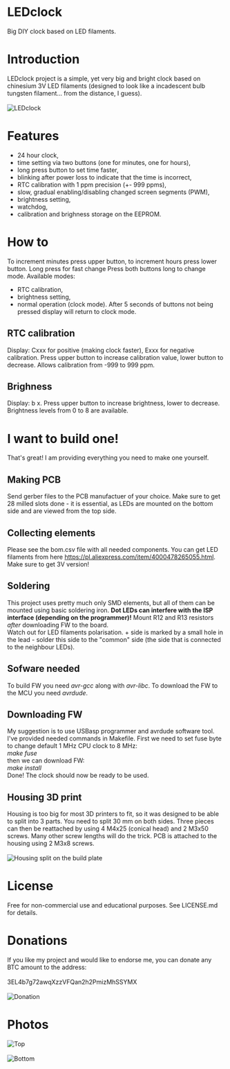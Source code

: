 # LEDclock
Big DIY clock based on LED filaments.
# Introduction
LEDclock project is a simple, yet very big and bright clock based on chinesium 3V LED filaments (designed to look like a incadescent bulb tungsten filament... from the distance, I guess).<br><br>
![LEDclock](img/ledclock.jpeg "LEDclock")
# Features
- 24 hour clock,
- time setting via two buttons (one for minutes, one for hours),
- long press button to set time faster,
- blinking after power loss to indicate that the time is incorrect,
- RTC calibration with 1 ppm precision (+- 999 ppms),
- slow, gradual enabling/disabling changed screen segments (PWM),
- brightness setting,
- watchdog,
- calibration and brighness storage on the EEPROM.
# How to
To increment minutes press upper button, to increment hours press lower button. Long press for fast change
Press both buttons long to change mode. Available modes:
- RTC calibration,
- brightness setting,
- normal operation (clock mode).
After 5 seconds of buttons not being pressed display will return to clock mode.
## RTC calibration
Display: Cxxx for positive (making clock faster), Exxx for negative calibration. Press upper button to increase calibration value, lower button to decrease. Allows calibration from -999 to 999 ppm.
## Brighness
Display: b  x. Press upper button to increase brightness, lower to decrease. Brightness levels from 0 to 8 are available.
# I want to build one!
That's great! I am providing everything you need to make one yourself.
## Making PCB
Send gerber files to the PCB manufactuer of your choice. Make sure to get 28 milled slots done - it is essential, as LEDs are mounted on the bottom side and are viewed from the top side.
## Collecting elements
Please see the bom.csv file with all needed components. You can get LED filaments from here https://pl.aliexpress.com/item/4000478265055.html. Make sure to get 3V version!
## Soldering
This project uses pretty much only SMD elements, but all of them can be mounted using basic soldering iron.
**Dot LEDs can interfere with the ISP interface (depending on the programmer)!** Mount R12 and R13 resistors *after* downloading FW to the board.<br>
Watch out for LED filaments polarisation. + side is marked by a small hole in the lead - solder this side to the "common" side (the side that is connected to the neighbour LEDs).
## Sofware needed
To build FW you need *avr-gcc* along with *avr-libc*. To download the FW to the MCU you need *avrdude*.
## Downloading FW
My suggestion is to use USBasp programmer and avrdude software tool. I've provided needed commands in Makefile.
First we need to set fuse byte to change default 1 MHz CPU clock to 8 MHz:<br>
*make fuse*<br>
then we can download FW:<br>
*make install*<br>
Done! The clock should now be ready to be used.
## Housing 3D print
Housing is too big for most 3D printers to fit, so it was designed to be able to split into 3 parts. You need to split 30 mm on both sides. Three pieces can then be reattached by using 4 M4x25 (conical head) and 2 M3x50 screws. Many other screw lengths will do the trick. PCB is attached to the housing using 2 M3x8 screws.<br><br>
![Housing split on the build plate](img/3dprint.png "Housing split on the build plate")
# License
Free for non-commercial use and educational purposes. See LICENSE.md for details.
# Donations
If you like my project and would like to endorse me, you can donate any BTC amount to the address:<br><br>
3EL4b7g72awqXzzVFQan2h2PmizMhSSYMX<br><br>
![Donation](img/donate.png "Donation")
# Photos
![Top](img/top.jpeg "Top")<br><br>
![Bottom](img/bottom.jpeg "Bottom")
